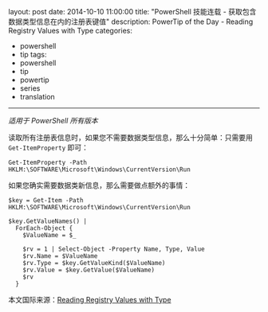 ﻿layout: post
date: 2014-10-10 11:00:00
title: "PowerShell 技能连载 - 获取包含数据类型信息在内的注册表键值"
description: PowerTip of the Day - Reading Registry Values with Type
categories:
- powershell
- tip
tags:
- powershell
- tip
- powertip
- series
- translation
---
_适用于 PowerShell 所有版本_

读取所有注册表信息时，如果您不需要数据类型信息，那么十分简单：只需要用 `Get-ItemProperty` 即可：

    Get-ItemProperty -Path HKLM:\SOFTWARE\Microsoft\Windows\CurrentVersion\Run

如果您确实需要数据类新信息，那么需要做点额外的事情：

    $key = Get-Item -Path HKLM:\SOFTWARE\Microsoft\Windows\CurrentVersion\Run
    
    $key.GetValueNames() |
      ForEach-Object {
        $ValueName = $_
    
        $rv = 1 | Select-Object -Property Name, Type, Value
        $rv.Name = $ValueName
        $rv.Type = $key.GetValueKind($ValueName)
        $rv.Value = $key.GetValue($ValueName)
        $rv 
      }

<!--more-->
本文国际来源：[Reading Registry Values with Type](http://powershell.com/cs/blogs/tips/archive/2014/10/10/reading-registry-values-with-type.aspx)
